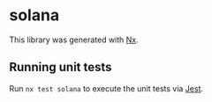# solana

This library was generated with [Nx](https://nx.dev).

## Running unit tests

Run `nx test solana` to execute the unit tests via [Jest](https://jestjs.io).
